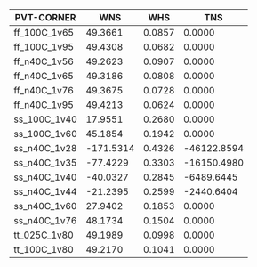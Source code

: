 |PVT-CORNER  |WNS      |WHS   |TNS        |
|------------|---------|------|-----------|
|ff_100C_1v65|49.3661  |0.0857|0.0000     |
|ff_100C_1v95|49.4308  |0.0682|0.0000     |
|ff_n40C_1v56|49.2623  |0.0907|0.0000     |
|ff_n40C_1v65|49.3186  |0.0808|0.0000     |
|ff_n40C_1v76|49.3675  |0.0728|0.0000     |
|ff_n40C_1v95|49.4213  |0.0624|0.0000     |
|ss_100C_1v40|17.9551  |0.2680|0.0000     |
|ss_100C_1v60|45.1854  |0.1942|0.0000     |
|ss_n40C_1v28|-171.5314|0.4326|-46122.8594|
|ss_n40C_1v35|-77.4229 |0.3303|-16150.4980|
|ss_n40C_1v40|-40.0327 |0.2845|-6489.6445 |
|ss_n40C_1v44|-21.2395 |0.2599|-2440.6404 |
|ss_n40C_1v60|27.9402  |0.1853|0.0000     |
|ss_n40C_1v76|48.1734  |0.1504|0.0000     |
|tt_025C_1v80|49.1989  |0.0998|0.0000     |
|tt_100C_1v80|49.2170  |0.1041|0.0000     |
